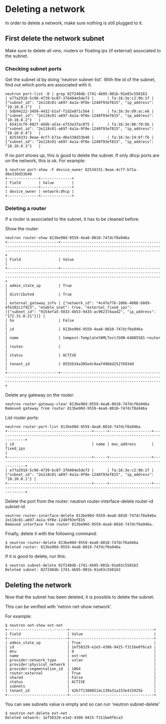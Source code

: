 # Deleting a network

In order to delete a network, make sure nothing is still plugged to it.

## First delete the network subnet

Make sure to delete all vms, routers or floating ips (if external) associated to the subnet.

### Checking subnet ports

Get the subnet id by doing 'neutron subnet-list'. With the id of the subnet, find out which ports are associated with it.

~~~
neutron port-list -D | grep 02f240db-1741-4b95-901b-91e03c550163
| e77a2918-5c96-4739-bc87-376404e5de73 |      | fa:16:3e:c2:9b:1f | {"subnet_id": "2e118c01-a697-4a1a-9f0e-1248f93ef815", "ip_address": "10.10.0.1"}   |
| 5db94222-3450-4432-b1a7-f1d2e871c564 |      | fa:16:3e:d9:ac:e6 | {"subnet_id": "2e118c01-a697-4a1a-9f0e-1248f93ef815", "ip_address": "10.10.0.2"}   |
| 65413cf0-082f-4ddb-a51e-e753e37ac075 |      | fa:16:3e:06:70:bb | {"subnet_id": "2e118c01-a697-4a1a-9f0e-1248f93ef815", "ip_address": "10.10.0.4"}   |
| 82534331-9eae-4cf7-b71a-d6e338d33b40 |      | fa:16:3e:19:8f:fb | {"subnet_id": "2e118c01-a697-4a1a-9f0e-1248f93ef815", "ip_address": "10.10.0.3"}   |

~~~

If no port shows up, this is good to delete the subnet. If only dhcp ports are on the network, this is ok. For example:

~~~
$ neutron port-show -F device_owner 82534331-9eae-4cf7-b71a-d6e338d33b40  
+--------------+--------------+
| Field        | Value        |
+--------------+--------------+
| device_owner | network:dhcp |
+--------------+--------------+
~~~


### Deleting a router

If a router is associated to the subnet, it has to be cleaned before.

Show the router:
~~~
neutron router-show 813be90d-9559-4ea8-8010-747dcf0a946a
+-----------------------+-----------------------------------------------------------------------------------------------------------------------------------------------------------------------------------------+
| Field                 | Value                                                                                                                                                                                   |
+-----------------------+-----------------------------------------------------------------------------------------------------------------------------------------------------------------------------------------+
| admin_state_up        | True                                                                                                                                                                                    |
| distributed           | True                                                                                                                                                                                    |
| external_gateway_info | {"network_id": "4c4fe776-106b-4088-b0d9-4fe282c1f923", "enable_snat": true, "external_fixed_ips": [{"subnet_id": "9154efa5-5033-4b53-9435-ac962374aa42", "ip_address": "172.31.0.21"}]} |
| ha                    | False                                                                                                                                                                                   |
| id                    | 813be90d-9559-4ea8-8010-747dcf0a946a                                                                                                                                                    |
| name                  | tempest-TemplateYAMLTestJSON-64085581-router                                                                                                                                            |
| routes                |                                                                                                                                                                                         |
| status                | ACTIVE                                                                                                                                                                                  |
| tenant_id             | 0555634a305e4c9aaf4966d25276934d                                                                                                                                                        |
+-----------------------+-----------------------------------------------------------------------------------------------------------------------------------------------------------------------------------------+
~~~


Delete any gateway on the router:
~~~
neutron router-gateway-clear 813be90d-9559-4ea8-8010-747dcf0a946a
Removed gateway from router 813be90d-9559-4ea8-8010-747dcf0a946a
~~~

List router ports:

~~~
neutron router-port-list 813be90d-9559-4ea8-8010-747dcf0a946a
+--------------------------------------+------+-------------------+----------------------------------------------------------------------------------+
| id                                   | name | mac_address       | fixed_ips                                                                        |
+--------------------------------------+------+-------------------+----------------------------------------------------------------------------------+
| e77a2918-5c96-4739-bc87-376404e5de73 |      | fa:16:3e:c2:9b:1f | {"subnet_id": "2e118c01-a697-4a1a-9f0e-1248f93ef815", "ip_address": "10.10.0.1"} |
+--------------------------------------+------+-------------------+----------------------------------------------------------------------------------+
~~~

Delete the port from the router:
neutron router-interface-delete router-id subnet-id
~~~
neutron router-interface-delete 813be90d-9559-4ea8-8010-747dcf0a946a 2e118c01-a697-4a1a-9f0e-1248f93ef815
Removed interface from router 813be90d-9559-4ea8-8010-747dcf0a946a.
~~~

Finally, delete it with the following command:

~~~
$ neutron router-delete 813be90d-9559-4ea8-8010-747dcf0a946a
Deleted router: 813be90d-9559-4ea8-8010-747dcf0a946a
~~~


If it is good to delete, run this:

~~~
$ neutron subnet-delete 02f240db-1741-4b95-901b-91e03c550163
Deleted subnet: 02f240db-1741-4b95-901b-91e03c550163
~~~


## Deleting the network

Now that the subnet has been deleted, it is possible to delete the subnet.

This can be verified with 'netron net-show network'.

For example:

~~~
$ neutron net-show ext-net
+---------------------------+--------------------------------------+
| Field                     | Value                                |
+---------------------------+--------------------------------------+
| admin_state_up            | True                                 |
| id                        | 1ef58329-e1e5-4306-9415-f311be0f6ca3 |
| mtu                       | 0                                    |
| name                      | ext-net                              |
| provider:network_type     | vxlan                                |
| provider:physical_network |                                      |
| provider:segmentation_id  | 1064                                 |
| router:external           | True                                 |
| shared                    | False                                |
| status                    | ACTIVE                               |
| subnets                   |                                      |
| tenant_id                 | 42b7713808514c139a31a153e433425b     |
+---------------------------+--------------------------------------+
~~~

You can see subnets value is empty and so can run 'neutron subnet-delete'
~~~
$ neutron net-delete ext-net
Deleted network: 1ef58329-e1e5-4306-9415-f311be0f6ca3
~~~



